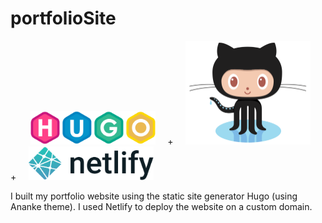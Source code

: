 # portfolioSite

&nbsp; &nbsp; &nbsp; &nbsp; <img src = "readme-images/hugo-logo1.png" width="200">  &nbsp; &nbsp; + &nbsp; &nbsp; <img src = "readme-images/Octocat.png" width="200"> &nbsp; &nbsp; + &nbsp; &nbsp; <img src = "readme-images/netlify-logo.png" width="200">

 I built my portfolio website using the static site generator Hugo (using Ananke theme). I used Netlify to deploy the website on a custom domain.
